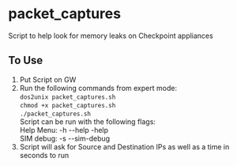 # packet_captures
Script to help look for memory leaks on Checkpoint appliances  
## To Use
1. Put Script on GW  
2. Run the following commands from expert mode:  
  `dos2unix packet_captures.sh`  
  `chmod +x packet_captures.sh`  
  `./packet_captures.sh`  
  Script can be run with the following flags:  
  Help Menu: -h --help -help  
  SIM debug: -s --sim-debug  
3. Script will ask for Source and Destination IPs as well as a time in seconds to run
